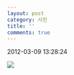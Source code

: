 ```yaml
---
layout: post
category: 사진
title: ''
comments: true
---
```

2012-03-09 13:28:24


![][link0]

  


[link0]:https://t1.daumcdn.net/cfile/tistory/1565FB4E4F5986D916
